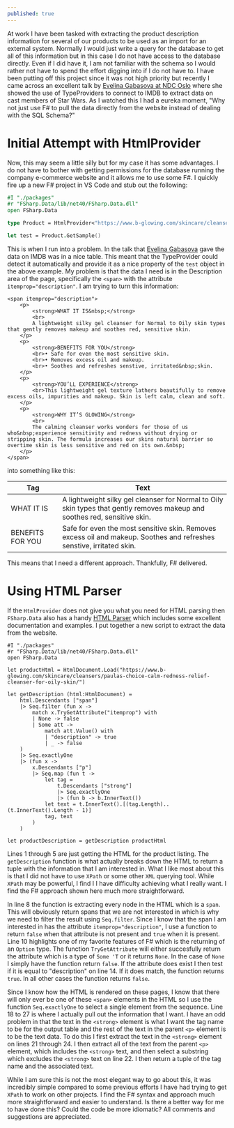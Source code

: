```yaml
---
published: true
---
```

At work I have been tasked with extracting the product description information for several of our products to be used as an import for an external system. Normally I would just write a query for the database to get all of this information but in this case I do not have access to the database directly. Even if I did have it, I am not familiar with the schema so I would rather not have to spend the effort digging into if I do not have to. I have been putting off this project since it was not high priority but recently I came across an excellent talk by [Evelina Gabasova at NDC Oslo](https://www.youtube.com/watch?v=K_AlkvZsUus&t=1219s) where she showed the use of TypeProviders to connect to IMDB to extract data on cast members of Star Wars. As I watched this I had a eureka moment, "Why not just use F# to pull the data directly from the website instead of dealing with the SQL Schema?"

# Initial Attempt with HtmlProvider

Now, this may seem a little silly but for my case it has some advantages. I do not have to bother with getting permissions for the database running the company e-commerce website and it allows me to use some F#. I quickly fire up a new F# project in VS Code and stub out the following:

```fsharp
#I "./packages"
#r "FSharp.Data/lib/net40/FSharp.Data.dll"
open FSharp.Data

type Product = HtmlProvider<"https://www.b-glowing.com/skincare/cleansers/paulas-choice-calm-redness-relief-cleanser-for-oily-skin/">

let test = Product.GetSample()
```

This is when I run into a problem. In the talk that [Evelina Gabasova](http://evelinag.com/) gave the data on IMDB was in a nice table. This meant that the TypeProvider could detect it automatically and provide it as a nice property of the `test` object in the above example. My problem is that the data I need is in the Description area of the page, specifically the `<span>` with the attribute `itemprop="description"`. I am trying to turn this information:

```
<span itemprop="description">
	<p>
		<strong>WHAT IT IS&nbsp;</strong>
		<br>
		A lightweight silky gel cleanser for Normal to Oily skin types that gently removes makeup and soothes red, sensitive skin.
	</p>
	<p>
		<strong>BENEFITS FOR YOU</strong>
		<br>• Safe for even the most sensitive skin.
		<br>• Removes excess oil and makeup.
		<br>• Soothes and refreshes senstive, irritated&nbsp;skin.
	</p>
	<p>
		<strong>YOU’LL EXPERIENCE</strong>
		<br>This lightweight gel texture lathers beautifully to remove excess oils, impurities and makeup. Skin is left calm, clean and soft.
	</p>
	<p>
		<strong>WHY IT’S GLOWING</strong>
		<br>
		The calming cleanser works wonders for those of us who&nbsp;experience sensitivity and redness without drying or stripping skin. The formula increases our skins natural barrier so overtime skin is less sensitive and red on its own.&nbsp;
	</p>
</span>
```

into something like this:

| Tag | Text |
|-----|------|
|WHAT IT IS|A lightweight silky gel cleanser for Normal to Oily skin types that gently removes makeup and soothes red, sensitive skin.|
|BENEFITS FOR YOU|Safe for even the most sensitive skin. Removes excess oil and makeup. Soothes and refreshes senstive, irritated skin.|

This means that I need a different approach. Thankfully, F# delivered.

# Using HTML Parser
If the `HtmlProvider` does not give you what you need for HTML parsing then `FSharp.Data` also has a handy [HTML Parser](http://fsharp.github.io/FSharp.Data/library/HtmlParser.html) which includes some excellent documentation and examples. I put together a new script to extract the data from the website.

```
#I "./packages"
#r "FSharp.Data/lib/net40/FSharp.Data.dll"
open FSharp.Data

let productHtml = HtmlDocument.Load("https://www.b-glowing.com/skincare/cleansers/paulas-choice-calm-redness-relief-cleanser-for-oily-skin/")

let getDescription (html:HtmlDocument) = 
    html.Descendants ["span"]
    |> Seq.filter (fun x ->
        match x.TryGetAttribute("itemprop") with
        | None -> false
        | Some att ->
            match att.Value() with
            | "description" -> true
            | _ -> false
    )
    |> Seq.exactlyOne
    |> (fun x -> 
        x.Descendants ["p"]
        |> Seq.map (fun t -> 
            let tag = 
                t.Descendants ["strong"] 
                |> Seq.exactlyOne 
                |> (fun b -> b.InnerText())
            let text = t.InnerText().[(tag.Length)..(t.InnerText().Length - 1)]
            tag, text
        )
    )

let productDescription = getDescription productHtml
```

Lines 1 through 5 are just getting the HTML for the product listing. The `getDescription` function is what actually breaks down the HTML to return a tuple with the information that I am interested in. What I like most about this is that I did not have to use `XPath` or some other `XML` querying tool. While `XPath` may be powerful, I find I I have difficulty achieving what I really want. I find the F# approach shown here much more straightforward.

In line 8 the function is extracting every node in the HTML which is a `span`. This will obviously return spans that we are not interested in which is why we need to filter the result using `Seq.filter`. Since I know that the span I am interested in has the attribute `itemprop="description"`, I use a function to return `false` when that attribute is not present and `true` when it is present. Line 10 highlights one of my favorite features of F# which is the returning of an `Option` type. The function `TryGetAttribute` will either succesfully return the attribute which is a type of `Some 'T` or it returns `None`. In the case of `None` I simply have the function return `false`. If the attribute does exist I then test if it is equal to "description" on line 14. If it does match, the function returns `true`. In all other cases the function returns `false`.

Since I know how the HTML is rendered on these pages, I know that there will only ever be one of these `<span>` elements in the HTML so I use the function `Seq.exactlyOne` to select a single element from the sequence. Line 18 to 27 is where I actually pull out the information that I want. I have an odd problem in that the text in the `<strong>` element is what I want the tag name to be for the output table and the rest of the text in the parent `<p>` element is to be the text data. To do this I first extract the text in the `<strong>` element on lines 21 through 24. I then extract all of the text from the parent `<p>` element, which includes the `<strong>` text, and then select a substring which excludes the `<strong>` text on line 22. I then return a tuple of the tag name and the associated text.

While I am sure this is not the most elegant way to go about this, it was incredibly simple compared to some previous efforts I have had trying to get `XPath` to work on other projects. I find the F# syntax and approach much more straightforward and easier to understand. Is there a better way for me to have done this? Could the code be more idiomatic? All comments and suggestions are appreciated.
